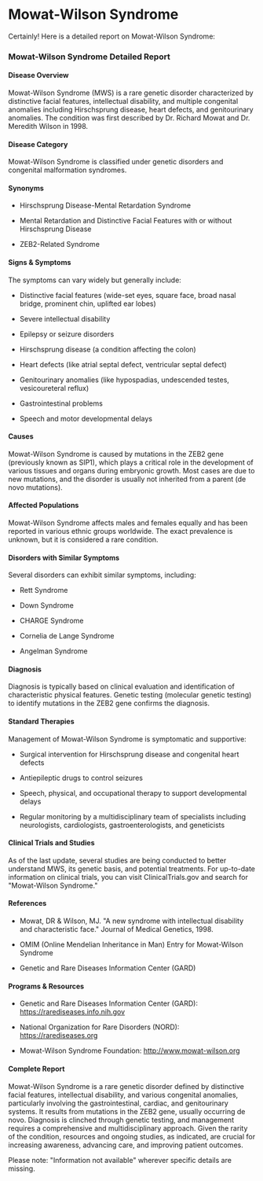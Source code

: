 # Mowat-Wilson Syndrome
Certainly! Here is a detailed report on Mowat-Wilson Syndrome:

### Mowat-Wilson Syndrome Detailed Report

#### Disease Overview
Mowat-Wilson Syndrome (MWS) is a rare genetic disorder characterized by distinctive facial features, intellectual disability, and multiple congenital anomalies including Hirschsprung disease, heart defects, and genitourinary anomalies. The condition was first described by Dr. Richard Mowat and Dr. Meredith Wilson in 1998.

#### Disease Category
Mowat-Wilson Syndrome is classified under genetic disorders and congenital malformation syndromes.

#### Synonyms
- Hirschsprung Disease-Mental Retardation Syndrome
- Mental Retardation and Distinctive Facial Features with or without Hirschsprung Disease
- ZEB2-Related Syndrome

#### Signs & Symptoms
The symptoms can vary widely but generally include:
- Distinctive facial features (wide-set eyes, square face, broad nasal bridge, prominent chin, uplifted ear lobes)
- Severe intellectual disability
- Epilepsy or seizure disorders
- Hirschsprung disease (a condition affecting the colon)
- Heart defects (like atrial septal defect, ventricular septal defect)
- Genitourinary anomalies (like hypospadias, undescended testes, vesicoureteral reflux)
- Gastrointestinal problems
- Speech and motor developmental delays

#### Causes
Mowat-Wilson Syndrome is caused by mutations in the ZEB2 gene (previously known as SIP1), which plays a critical role in the development of various tissues and organs during embryonic growth. Most cases are due to new mutations, and the disorder is usually not inherited from a parent (de novo mutations).

#### Affected Populations
Mowat-Wilson Syndrome affects males and females equally and has been reported in various ethnic groups worldwide. The exact prevalence is unknown, but it is considered a rare condition.

#### Disorders with Similar Symptoms
Several disorders can exhibit similar symptoms, including:
- Rett Syndrome
- Down Syndrome
- CHARGE Syndrome
- Cornelia de Lange Syndrome
- Angelman Syndrome

#### Diagnosis
Diagnosis is typically based on clinical evaluation and identification of characteristic physical features. Genetic testing (molecular genetic testing) to identify mutations in the ZEB2 gene confirms the diagnosis.

#### Standard Therapies
Management of Mowat-Wilson Syndrome is symptomatic and supportive:
- Surgical intervention for Hirschsprung disease and congenital heart defects
- Antiepileptic drugs to control seizures
- Speech, physical, and occupational therapy to support developmental delays
- Regular monitoring by a multidisciplinary team of specialists including neurologists, cardiologists, gastroenterologists, and geneticists

#### Clinical Trials and Studies
As of the last update, several studies are being conducted to better understand MWS, its genetic basis, and potential treatments. For up-to-date information on clinical trials, you can visit ClinicalTrials.gov and search for "Mowat-Wilson Syndrome."

#### References
- Mowat, DR & Wilson, MJ. "A new syndrome with intellectual disability and characteristic face." Journal of Medical Genetics, 1998.
- OMIM (Online Mendelian Inheritance in Man) Entry for Mowat-Wilson Syndrome
- Genetic and Rare Diseases Information Center (GARD)

#### Programs & Resources
- Genetic and Rare Diseases Information Center (GARD): https://rarediseases.info.nih.gov
- National Organization for Rare Disorders (NORD): https://rarediseases.org
- Mowat-Wilson Syndrome Foundation: http://www.mowat-wilson.org

#### Complete Report
Mowat-Wilson Syndrome is a rare genetic disorder defined by distinctive facial features, intellectual disability, and various congenital anomalies, particularly involving the gastrointestinal, cardiac, and genitourinary systems. It results from mutations in the ZEB2 gene, usually occurring de novo. Diagnosis is clinched through genetic testing, and management requires a comprehensive and multidisciplinary approach. Given the rarity of the condition, resources and ongoing studies, as indicated, are crucial for increasing awareness, advancing care, and improving patient outcomes.

Please note: "Information not available" wherever specific details are missing.
